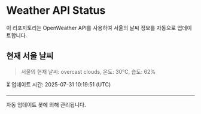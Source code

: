 
# Weather API Status

이 리포지토리는 OpenWeather API를 사용하여 서울의 날씨 정보를 자동으로 업데이트합니다.

## 현재 서울 날씨
> 서울의 현재 날씨: overcast clouds, 온도: 30°C, 습도: 62%

⏳ 업데이트 시간: 2025-07-31 10:19:51 (UTC)

---
자동 업데이트 봇에 의해 관리됩니다.

